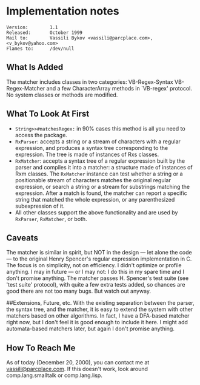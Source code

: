 # Implementation notes

```
Version:		1.1
Released:		October 1999
Mail to:		Vassili Bykov <vassili@parcplace.com>, <v_bykov@yahoo.com>
Flames to:		/dev/null
```

## What Is Added
The matcher includes classes in two categories:
	VB-Regex-Syntax
	VB-Regex-Matcher
and a few CharacterArray methods in `VB-regex' protocol.  No system
classes or methods are modified.

## What To Look At First
- `String>>#matchesRegex:` in 90% cases this method is all you need to
access the package.
- `RxParser`: accepts a string or a stream of characters with a regular
expression, and produces a syntax tree corresponding to the
expression. The tree is made of instances of Rxs<whatever> classes.
- `RxMatcher`: accepts a syntax tree of a regular expression built by
the parser and compiles it into a matcher: a structure made of
instances of Rxm<whatever> classes. The `RxMatcher` instance can test
whether a string or a positionable stream of characters matches the
original regular expression, or search a string or a stream for
substrings matching the expression. After a match is found, the
matcher can report a specific string that matched the whole
expression, or any parenthesized subexpression of it.
- All other classes support the above functionality and are used by
`RxParser`, `RxMatcher`, or both.

## Caveats
The matcher is similar in spirit, but NOT in the design — let alone the
code — to the original Henry Spencer's regular expression
implementation in C.  The focus is on simplicity, not on efficiency.
I didn't optimize or profile anything.  I may in future — or I may not:
I do this in my spare time and I don't promise anything.
The matcher passes H. Spencer's test suite (see 'test suite'
protocol), with quite a few extra tests added, so chances are good
there are not too many bugs.  But watch out anyway.

##Extensions, Future, etc.
With the existing separation between the parser, the syntax tree, and
the matcher, it is easy to extend the system with other matchers based
on other algorithms. In fact, I have a DFA-based matcher right now,
but I don't feel it is good enough to include it here. I might add
automata-based matchers later, but again I don't promise anything.

## How To Reach Me
As of today (December 20, 2000), you can contact me at
<vassili@parcplace.com>. If this doesn't work, look around
comp.lang.smalltalk or comp.lang.lisp.

